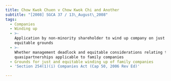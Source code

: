 ```yaml
---
title: Chow Kwok Chuen v Chow Kwok Chi and Another
subtitle: "[2008] SGCA 37 / 13\_August\_2008"
tags:
  - Companies
  - Winding up
  - >-
    Application by non-minority shareholder to wind up company on just and
    equitable grounds
  - >-
    Whether management deadlock and equitable considerations relating to
    quasipartnerships applicable to family companies
  - Grounds for just and equitable winding up of family companies
  - 'Section 254(1)(i) Companies Act (Cap 50, 2006 Rev Ed)'

---
```


